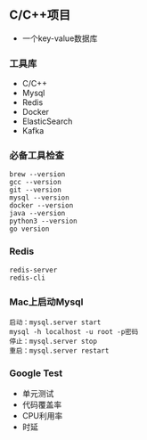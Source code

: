 ## C/C++项目
- 一个key-value数据库
### 工具库
- C/C++
- Mysql
- Redis
- Docker
- ElasticSearch
- Kafka
### 必备工具检查
```shell
brew --version
gcc --version
git --version
mysql --version
docker --version
java --version
python3 --version
go version
```
### Redis
```shell
redis-server
redis-cli
```
### Mac上启动Mysql
```
启动：mysql.server start
mysql -h localhost -u root -p密码
停止：mysql.server stop 
重启：mysql.server restart
```
### Google Test
- 单元测试
- 代码覆盖率
- CPU利用率
- 时延

